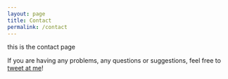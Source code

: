 ```yaml
---
layout: page
title: Contact
permalink: /contact
---
```


this is the contact page

If you are having any problems, any questions or suggestions, feel free to [tweet at me](https://ctt.ac/8la2p)!
